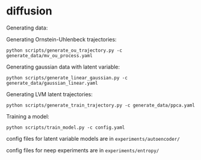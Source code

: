 # diffusion

Generating data:

Generating Ornstein-Uhlenbeck trajectories:

```python scripts/generate_ou_trajectory.py -c generate_data/mv_ou_process.yaml```

Generating gaussian data with latent variable:

```python scripts/generate_linear_gaussian.py -c generate_data/gaussian_linear.yaml```

Generating LVM latent trajectories:

```python scripts/generate_train_trajectory.py -c generate_data/ppca.yaml```

Training a model:

```python scripts/train_model.py -c config.yaml```

config files for latent variable models are in ```experiments/autoencoder/```

config files for neep experiments are in ```experiments/entropy/```


